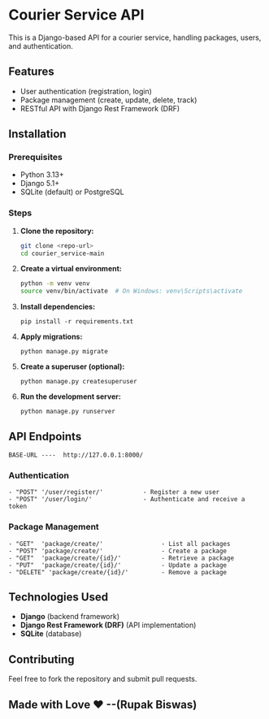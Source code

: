 # Courier Service API

This is a Django-based API for a courier service, handling packages, users, and authentication.

## Features
- User authentication (registration, login)
- Package management (create, update, delete, track)
- RESTful API with Django Rest Framework (DRF)

## Installation
### Prerequisites
- Python 3.13+
- Django 5.1+
- SQLite (default) or PostgreSQL

### Steps
1. **Clone the repository:**
   ```sh
   git clone <repo-url>
   cd courier_service-main
   ```
2. **Create a virtual environment:**
   ```sh
   python -m venv venv
   source venv/bin/activate  # On Windows: venv\Scripts\activate
   ```
3. **Install dependencies:**
   ```
   pip install -r requirements.txt
   ```
4. **Apply migrations:**
   ```
   python manage.py migrate
   ```
5. **Create a superuser (optional):**
   ```
   python manage.py createsuperuser
   ```
6. **Run the development server:**
   ```
   python manage.py runserver
   ```

## API Endpoints
    BASE-URL ----  http://127.0.0.1:8000/
### Authentication
```
- "POST" '/user/register/'           - Register a new user
- "POST" '/user/login/'              - Authenticate and receive a token
```
### Package Management
```
- "GET"  'package/create/'                - List all packages
- "POST" 'package/create/'                - Create a package
- "GET"  'package/create/{id}/'           - Retrieve a package
- "PUT"  'package/create/{id}/'           - Update a package
- "DELETE" 'package/create/{id}/'         - Remove a package
```
## Technologies Used
- **Django** (backend framework)
- **Django Rest Framework (DRF)** (API implementation)
- **SQLite** (database)

## Contributing
Feel free to fork the repository and submit pull requests.


## Made with Love ❤ --(Rupak Biswas)

